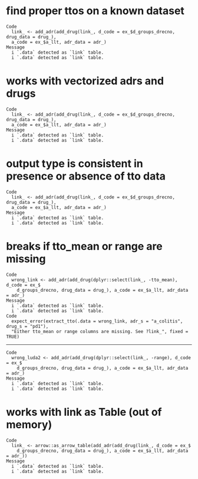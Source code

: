 # find proper ttos on a known dataset

    Code
      link_ <- add_adr(add_drug(link_, d_code = ex_$d_groups_drecno, drug_data = drug_),
      a_code = ex_$a_llt, adr_data = adr_)
    Message
      i `.data` detected as `link` table.
      i `.data` detected as `link` table.

# works with vectorized adrs and drugs

    Code
      link_ <- add_adr(add_drug(link_, d_code = ex_$d_groups_drecno, drug_data = drug_),
      a_code = ex_$a_llt, adr_data = adr_)
    Message
      i `.data` detected as `link` table.
      i `.data` detected as `link` table.

# output type is consistent in presence or absence of tto data

    Code
      link_ <- add_adr(add_drug(link_, d_code = ex_$d_groups_drecno, drug_data = drug_),
      a_code = ex_$a_llt, adr_data = adr_)
    Message
      i `.data` detected as `link` table.
      i `.data` detected as `link` table.

# breaks if tto_mean or range are missing

    Code
      wrong_link <- add_adr(add_drug(dplyr::select(link_, -tto_mean), d_code = ex_$
        d_groups_drecno, drug_data = drug_), a_code = ex_$a_llt, adr_data = adr_)
    Message
      i `.data` detected as `link` table.
      i `.data` detected as `link` table.
    Code
      expect_error(extract_tto(.data = wrong_link, adr_s = "a_colitis", drug_s = "pd1"),
      "Either tto_mean or range columns are missing. See ?link_", fixed = TRUE)

---

    Code
      wrong_luda2 <- add_adr(add_drug(dplyr::select(link_, -range), d_code = ex_$
        d_groups_drecno, drug_data = drug_), a_code = ex_$a_llt, adr_data = adr_)
    Message
      i `.data` detected as `link` table.
      i `.data` detected as `link` table.

# works with link as Table (out of memory)

    Code
      link_ <- arrow::as_arrow_table(add_adr(add_drug(link_, d_code = ex_$
        d_groups_drecno, drug_data = drug_), a_code = ex_$a_llt, adr_data = adr_))
    Message
      i `.data` detected as `link` table.
      i `.data` detected as `link` table.

